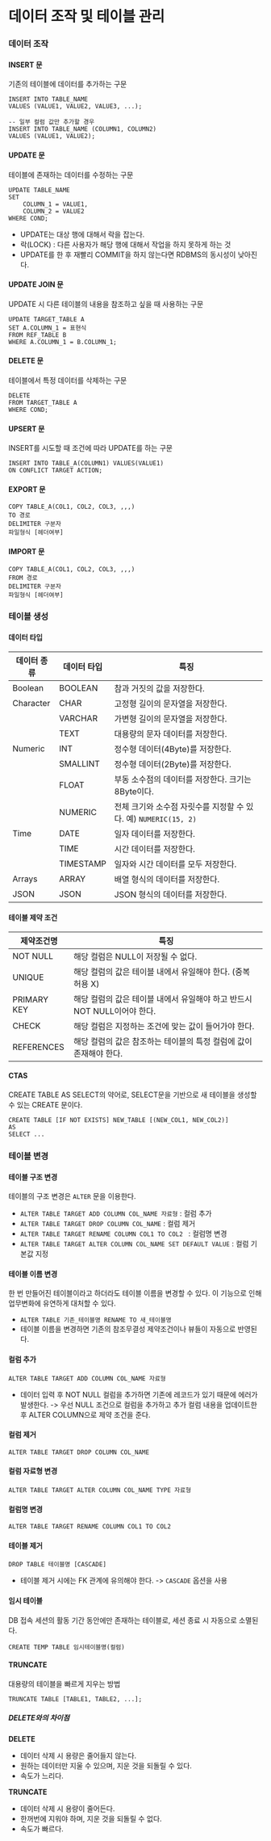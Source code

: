 # 데이터 조작 및 테이블 관리

### 데이터 조작

#### INSERT 문

기존의 테이블에 데이터를 추가하는 구문

```mysql
INSERT INTO TABLE_NAME
VALUES (VALUE1, VALUE2, VALUE3, ...);
```

```mysql
-- 일부 컬럼 값만 추가할 경우
INSERT INTO TABLE_NAME (COLUMN1, COLUMN2)
VALUES (VALUE1, VALUE2);
```

#### UPDATE 문

테이블에 존재하는 데이터를 수정하는 구문

```mysql
UPDATE TABLE_NAME
SET
	COLUMN_1 = VALUE1,
	COLUMN_2 = VALUE2
WHERE COND;
```

- UPDATE는 대상 행에 대해서 락을 잡는다.
- 락(LOCK) : 다른 사용자가 해당 행에 대해서 작업을 하지 못하게 하는 것
- UPDATE를 한 후 재빨리 COMMIT을 하지 않는다면 RDBMS의 동시성이 낮아진다.

#### UPDATE JOIN 문

UPDATE 시 다른 테이블의 내용을 참조하고 싶을 때 사용하는 구문

```mysql
UPDATE TARGET_TABLE A
SET A.COLUMN_1 = 표현식
FROM REF_TABLE B
WHERE A.COLUMN_1 = B.COLUMN_1;
```

#### DELETE 문

테이블에서 특정 데이터를 삭제하는 구문

```mysql
DELETE
FROM TARGET_TABLE A
WHERE COND;
```

#### UPSERT 문

INSERT를 시도할 때 조건에 따라 UPDATE를 하는 구문

```mysql
INSERT INTO TABLE_A(COLUMN1) VALUES(VALUE1)
ON CONFLICT TARGET ACTION;
```

#### EXPORT 문

```mysql
COPY TABLE_A(COL1, COL2, COL3, ,,,)
TO 경로
DELIMITER 구분자
파일형식 [헤더여부]
```

#### IMPORT 문

```mysql
COPY TABLE_A(COL1, COL2, COL3, ,,,)
FROM 경로
DELIMITER 구분자
파일형식 [헤더여부]
```

### 테이블 생성

#### 데이터 타입

| 데이터 종류 | 데이터 타입 | 특징                                                         |
| ----------- | ----------- | ------------------------------------------------------------ |
| Boolean     | BOOLEAN     | 참과 거짓의 값을 저장한다.                                   |
| Character   | CHAR        | 고정형 길이의 문자열을 저장한다.                             |
|             | VARCHAR     | 가변형 길이의 문자열을 저장한다.                             |
|             | TEXT        | 대용량의 문자 데이터를 저장한다.                             |
| Numeric     | INT         | 정수형 데이터(4Byte)를 저장한다.                             |
|             | SMALLINT    | 정수형 데이터(2Byte)를 저장한다.                             |
|             | FLOAT       | 부동 소수점의 데이터를 저장한다. 크기는 8Byte이다.           |
|             | NUMERIC     | 전체 크기와 소수점 자릿수를 지정할 수 있다. 예) `NUMERIC(15, 2)` |
| Time        | DATE        | 일자 데이터를 저장한다.                                      |
|             | TIME        | 시간 데이터를 저장한다.                                      |
|             | TIMESTAMP   | 일자와 시간 데이터를 모두 저장한다.                          |
| Arrays      | ARRAY       | 배열 형식의 데이터를 저장한다.                               |
| JSON        | JSON        | JSON 형식의 데이터를 저장한다.                               |

#### 테이블 제약 조건

| 제약조건명  | 특징                                                         |
| ----------- | ------------------------------------------------------------ |
| NOT  NULL   | 해당 컬럼은 NULL이 저장될 수 없다.                           |
| UNIQUE      | 해당 컬럼의 값은 테이블 내에서 유일해야 한다. (중복 허용 X)  |
| PRIMARY KEY | 해당 컬럼의 값은 테이블 내에서 유일해야 하고 반드시 NOT NULL이어야 한다. |
| CHECK       | 해당 컬럼은 지정하는 조건에 맞는 값이 들어가야 한다.         |
| REFERENCES  | 해당 컬럼의 값은 참조하는 테이블의 특정 컬럼에 값이 존재해야 한다. |

#### CTAS

CREATE TABLE AS SELECT의 약어로, SELECT문을 기반으로 새 테이블을 생성할 수 있는 CREATE 문이다.

```mysql
CREATE TABLE [IF NOT EXISTS] NEW_TABLE [(NEW_COL1, NEW_COL2)]
AS
SELECT ...
```

### 테이블 변경

#### 테이블 구조 변경

테이블의 구조 변경은 `ALTER` 문을 이용한다.

- `ALTER TABLE TARGET ADD COLUMN COL_NAME 자료형` : 컬럼 추가
- `ALTER TABLE TARGET DROP COLUMN COL_NAME` : 컬럼 제거
- `ALTER TABLE TARGET RENAME COLUMN COL1 TO COL2 ` : 컬럼명 변경
- `ALTER TABLE TARGET ALTER COLUMN COL_NAME SET DEFAULT VALUE` : 컬럼 기본값 지정

#### 테이블 이름 변경

한 번 만들어진 테이블이라고 하더라도 테이블 이름을 변경할 수 있다. 이 기능으로 인해 업무변화에 유연하게 대처할 수 있다.

- `ALTER TABLE 기존_테이블명 RENAME TO 새_테이블명`
- 테이블 이름을 변경하면 기존의 참조무결성 제약조건이나 뷰들이 자동으로 반영된다.

#### 컬럼 추가

`ALTER TABLE TARGET ADD COLUMN COL_NAME 자료형`

- 데이터 입력 후 NOT NULL 컬럼을 추가하면 기존에 레코드가 있기 때문에 에러가 발생한다.
  -> 우선 NULL 조건으로 컬럼을 추가하고 추가 컬럼 내용을 업데이트한 후 ALTER COLUMN으로 제약 조건을 준다.

#### 컬럼 제거

`ALTER TABLE TARGET DROP COLUMN COL_NAME`

#### 컬럼 자료형 변경

`ALTER TABLE TARGET ALTER COLUMN COL_NAME TYPE 자료형`

#### 컬럼명 변경

`ALTER TABLE TARGET RENAME COLUMN COL1 TO COL2 `

#### 테이블 제거

`DROP TABLE 테이블명 [CASCADE]`

- 테이블 제거 시에는 FK 관계에 유의해야 한다.
  -> `CASCADE` 옵션을 사용

#### 임시 테이블

DB 접속 세션의 활동 기간 동안에만 존재하는 테이블로, 세션 종료 시 자동으로 소멸된다.

`CREATE TEMP TABLE 임시테이블명(컬럼)`

#### TRUNCATE

대용량의 테이블을 빠르게 지우는 방법

`TRUNCATE TABLE [TABLE1, TABLE2, ...];`

##### DELETE와의 차이점

**DELETE**

- 데이터 삭제 시 용량은 줄어들지 않는다.
- 원하는 데이터만 지울 수 있으며, 지운 것을 되돌릴 수 있다.
- 속도가 느리다.

**TRUNCATE**

- 데이터 삭제 시 용량이 줄어든다.
- 한꺼번에 지워야 하며, 지운 것을 되돌릴 수 없다.
- 속도가 빠르다.

